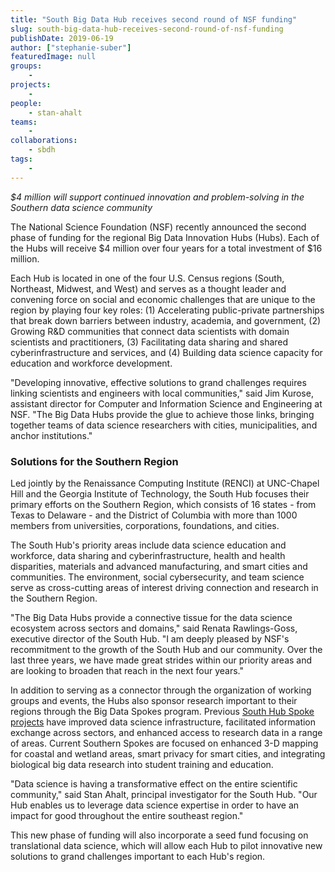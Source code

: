 ```yaml
---
title: "South Big Data Hub receives second round of NSF funding"
slug: south-big-data-hub-receives-second-round-of-nsf-funding
publishDate: 2019-06-19
author: ["stephanie-suber"]
featuredImage: null
groups:
    - 
projects:
    - 
people:
    - stan-ahalt
teams: 
    - 
collaborations:
    - sbdh
tags:
    - 
---
```


_$4 million will support continued innovation and problem-solving in the Southern data science community_

The National Science Foundation (NSF) recently announced the second phase of funding for the regional Big Data Innovation Hubs (Hubs). Each of the Hubs will receive $4 million over four years for a total investment of $16 million.

Each Hub is located in one of the four U.S. Census regions (South, Northeast, Midwest, and West) and serves as a thought leader and convening force on social and economic challenges that are unique to the region by playing four key roles: (1) Accelerating public-private partnerships that break down barriers between industry, academia, and government, (2) Growing R&D communities that connect data scientists with domain scientists and practitioners, (3) Facilitating data sharing and shared cyberinfrastructure and services, and (4) Building data science capacity for education and workforce development.

"Developing innovative, effective solutions to grand challenges requires linking scientists and engineers with local communities," said Jim Kurose, assistant director for Computer and Information Science and Engineering at NSF. "The Big Data Hubs provide the glue to achieve those links, bringing together teams of data science researchers with cities, municipalities, and anchor institutions."

### Solutions for the Southern Region

Led jointly by the Renaissance Computing Institute (RENCI) at UNC-Chapel Hill and the Georgia Institute of Technology, the South Hub focuses their primary efforts on the Southern Region, which consists of 16 states - from Texas to Delaware - and the District of Columbia with more than 1000 members from universities, corporations, foundations, and cities.

The South Hub's priority areas include data science education and workforce, data sharing and cyberinfrastructure, health and health disparities, materials and advanced manufacturing, and smart cities and communities. The environment, social cybersecurity, and team science serve as cross-cutting areas of interest driving connection and research in the Southern Region.

"The Big Data Hubs provide a connective tissue for the data science ecosystem across sectors and domains," said Renata Rawlings-Goss, executive director of the South Hub. "I am deeply pleased by NSF's recommitment to the growth of the South Hub and our community. Over the last three years, we have made great strides within our priority areas and are looking to broaden that reach in the next four years."

In addition to serving as a connector through the organization of working groups and events, the Hubs also sponsor research important to their regions through the Big Data Spokes program. Previous [South Hub Spoke projects](https://southbigdatahub.org/projects) have improved data science infrastructure, facilitated information exchange across sectors, and enhanced access to research data in a range of areas. Current Southern Spokes are focused on enhanced 3-D mapping for coastal and wetland areas, smart privacy for smart cities, and integrating biological big data research into student training and education.

"Data science is having a transformative effect on the entire scientific community," said Stan Ahalt, principal investigator for the South Hub. "Our Hub enables us to leverage data science expertise in order to have an impact for good throughout the entire southeast region."

This new phase of funding will also incorporate a seed fund focusing on translational data science, which will allow each Hub to pilot innovative new solutions to grand challenges important to each Hub's region.
